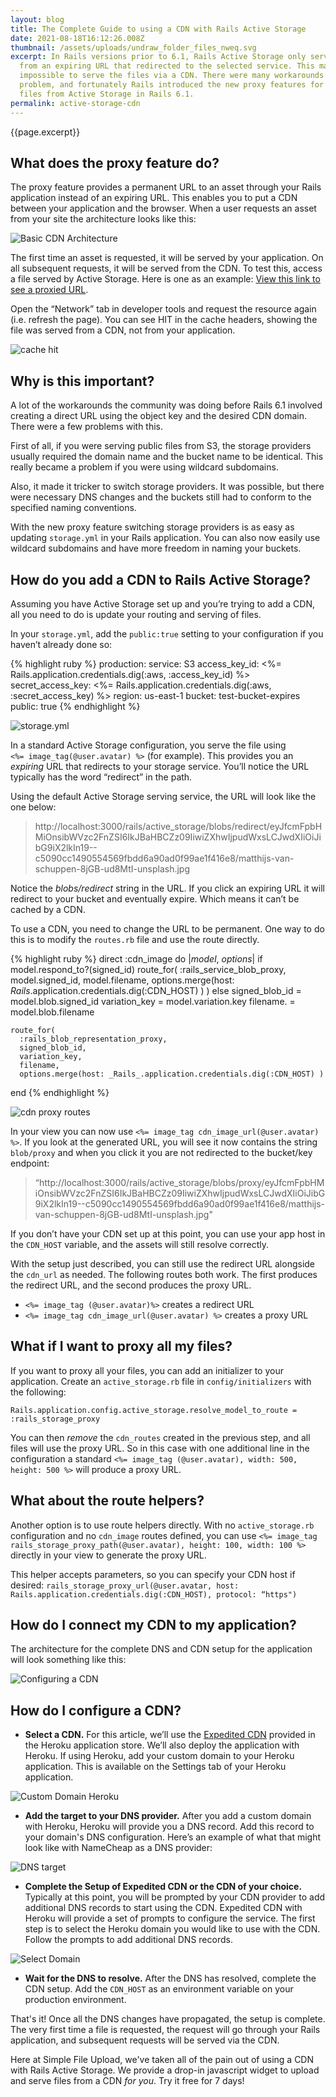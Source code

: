 ```yaml
---
layout: blog
title: The Complete Guide to using a CDN with Rails Active Storage
date: 2021-08-18T16:12:26.008Z
thumbnail: /assets/uploads/undraw_folder_files_nweq.svg
excerpt: In Rails versions prior to 6.1, Rails Active Storage only served files
  from an expiring URL that redirected to the selected service. This made it
  impossible to serve the files via a CDN. There were many workarounds to this
  problem, and fortunately Rails introduced the new proxy features for serving
  files from Active Storage in Rails 6.1.
permalink: active-storage-cdn
---
```

{{page.excerpt}}

## What does the proxy feature do?

The proxy feature provides a permanent URL to an asset through your Rails application instead of an expiring URL. This enables you to put a CDN between your application and the browser. When a user requests an asset from your site the architecture looks like this: 

![Basic CDN Architecture](/assets/uploads/basic_cdn_architecture_screenshot.png)

The first time an asset is requested, it will be served by your application. On all subsequent requests, it will be served from the CDN. To test this, access a file served by Active Storage. Here is one as an example: [View this link to see a proxied URL](https://test.files-simplefileupload.com/static/blobs/proxy/eyJfcmFpbHMiOnsibWVzc2FnZSI6IkJBaHBBbGt2IiwiZXhwIjpudWxsLCJwdXIiOiJibG9iX2lkIn19--724f7dbc977e981a72a0dda21206a083d92b24ef/bruno-cervera-eOf0PO0FX6o-unsplash.jpg).

Open the “Network” tab in developer tools and request the resource again (i.e. refresh the page). You can see HIT in the cache headers, showing the file was served from a CDN, not from your application.

![cache hit](/assets/uploads/cache_hit.png)

## Why is this important?

A lot of the workarounds the community was doing before Rails 6.1 involved creating a direct URL using the object key and the desired CDN domain. There were a few problems with this. 

First of all, if you were serving public files from S3, the storage providers usually required the domain name and the bucket name to be identical. This really became a problem if you were using wildcard subdomains. 

Also, it made it tricker to switch storage providers. It was possible, but there were necessary DNS changes and the buckets still had to conform to the specified naming conventions. 

With the new proxy feature switching storage providers is as easy as updating `storage.yml` in your Rails application. You can also now easily use wildcard subdomains and have more freedom in naming your buckets.

## How do you add a CDN to Rails Active Storage?

Assuming you have Active Storage set up and you’re trying to add a CDN, all you need to do is update your routing and serving of files.

In your `storage.yml`, add the `public:true` setting to your configuration if you haven’t already done so:

{% highlight ruby %}
production:
  service: S3
  access_key_id: <%= Rails.application.credentials.dig(:aws, :access_key_id) %>
  secret_access_key: <%= Rails.application.credentials.dig(:aws, :secret_access_key) %>
  region: us-east-1
  bucket: test-bucket-expires
  public: true
{% endhighlight %}

![storage.yml](/assets/uploads/storageyml_screenshot.png)

In a standard Active Storage configuration, you serve the file using <br>`<%= image_tag(@user.avatar) %>` (for example). This provides you an *expiring* URL that redirects to your storage service. You’ll notice the URL typically has the word “redirect” in the path. <br>

Using the default Active Storage serving service, the URL will look like the one below: <br>

> http://localhost:3000/rails/active_storage/blobs/redirect/eyJfcmFpbHMiOnsibWVzc2FnZSI6IkJBaHBCZz09IiwiZXhwIjpudWxsLCJwdXIiOiJibG9iX2lkIn19--c5090cc1490554569fbdd6a90ad0f99ae1f416e8/matthijs-van-schuppen-8jGB-ud8MtI-unsplash.jpg

Notice the *blobs/redirect* string in the URL. If you click an expiring URL it will redirect to your bucket and eventually expire. Which means it can’t be cached by a CDN.

To use a CDN, you need to change the URL to be permanent. One way to do this is to modify the `routes.rb` file and use the route directly.

{% highlight ruby %}
direct :cdn_image do |_model_, _options_|
  if model.respond_to?(signed_id)
    route_for(
      :rails_service_blob_proxy,
      model.signed_id,
      model.filename,
      options.merge(host: _Rails_.application.credentials.dig(:CDN_HOST) )
    )
  else
    signed_blob_id = model.blob.signed_id
    variation_key  = model.variation.key
    filename.      = model.blob.filename

    route_for(
      :rails_blob_representation_proxy,
      signed_blob_id,
      variation_key,
      filename,
      options.merge(host: _Rails_.application.credentials.dig(:CDN_HOST) )
  end
{% endhighlight %}

![cdn proxy routes](/assets/uploads/cdn_routes_screenshot.png)

In your view you can now use `<%= image_tag cdn_image_url(@user.avatar) %>`. If you look at the generated URL, you will see it now contains the string `blob/proxy` and when you click it you are not redirected to the bucket/key endpoint:<br>

> “http://localhost:3000/rails/active_storage/blobs/proxy/eyJfcmFpbHMiOnsibWVzc2FnZSI6IkJBaHBCZz09IiwiZXhwIjpudWxsLCJwdXIiOiJibG9iX2lkIn19--c5090cc1490554569fbdd6a90ad0f99ae1f416e8/matthijs-van-schuppen-8jGB-ud8MtI-unsplash.jpg"

If you don’t have your CDN set up at this point, you can use your app host in the `CDN_HOST` variable, and the assets will still resolve correctly. 

With the setup just described, you can still use the redirect URL alongside the `cdn_url` as needed. The following routes both work. The first produces the redirect URL, and the second produces the proxy URL.

* `<%= image_tag (@user.avatar)%>` creates a redirect URL
* `<%= image_tag cdn_image_url(@user.avatar) %>` creates a proxy URL

## What if I want to proxy all my files?

If you want to proxy all your files, you can add an initializer to your application. Create an `active_storage.rb` file in `config/initializers` with the following:

`Rails.application.config.active_storage.resolve_model_to_route = :rails_storage_proxy` 

You can then *remove* the `cdn_routes` created in the previous step, and all files will use the proxy URL. So in this case with one additional line in the configuration a standard `<%= image_tag (@user.avatar), width: 500, height: 500 %>` will produce a proxy URL.

## What about the route helpers?

Another option is to use route helpers directly. With no `active_storage.rb` configuration and no `cdn_image` routes defined, you can use `<%= image_tag rails_storage_proxy_path(@user.avatar), height: 100, width: 100 %>` directly in your view to generate the proxy URL. 

This helper accepts parameters, so you can specify your CDN host if desired: `rails_storage_proxy_url(@user.avatar, host: Rails.application.credentials.dig(:CDN_HOST), protocol: “https")`

## How do I connect my CDN to my application?

The architecture for the complete DNS and CDN setup for the application will look something like this:

![Configuring a CDN ](/assets/uploads/cdn_architecture_screenshot.png)

## How do I configure a CDN?

* **Select a CDN.** For this article, we’ll use the [Expedited CDN](https://devcenter.heroku.com/articles/expeditedcdn) provided in the Heroku application store. We’ll also deploy the application with Heroku. If using Heroku, add your custom domain to your Heroku application. This is available on the Settings tab of your Heroku application.

![Custom Domain Heroku ](/assets/uploads/custom_domains_heroku_screenshot.png)

* **Add the target to your DNS provider.** After you add a custom domain with Heroku, Heroku will provide you a DNS record. Add this record to your domain's DNS configuration. Here’s an example of what that might look like with NameCheap as a DNS provider:

![DNS target](/assets/uploads/cname_screenshot.png)

* **Complete the Setup of Expedited CDN or the CDN of your choice.** Typically at this point, you will be prompted by your CDN provider to add additional DNS records to start using the CDN. Expedited CDN with Heroku will provide a set of prompts to configure the service. The first step is to select the Heroku domain you would like to use with the CDN. Follow the prompts to add additional DNS records.

![Select Domain](/assets/uploads/select_domain_screenshot.png)

* **Wait for the DNS to resolve.** After the DNS has resolved, complete the CDN setup. Add the `CDN_HOST` as an environment variable on your production environment.

That's it! Once all the DNS changes have propagated, the setup is complete. The very first time a file is requested, the request will go through your Rails application, and subsequent requests will be served via the CDN.

Here at Simple File Upload, we've taken all of the pain out of using a CDN with Rails Active Storage. We provide a drop-in javascript widget to upload and serve files from a CDN *for you*. Try it free for 7 days!
